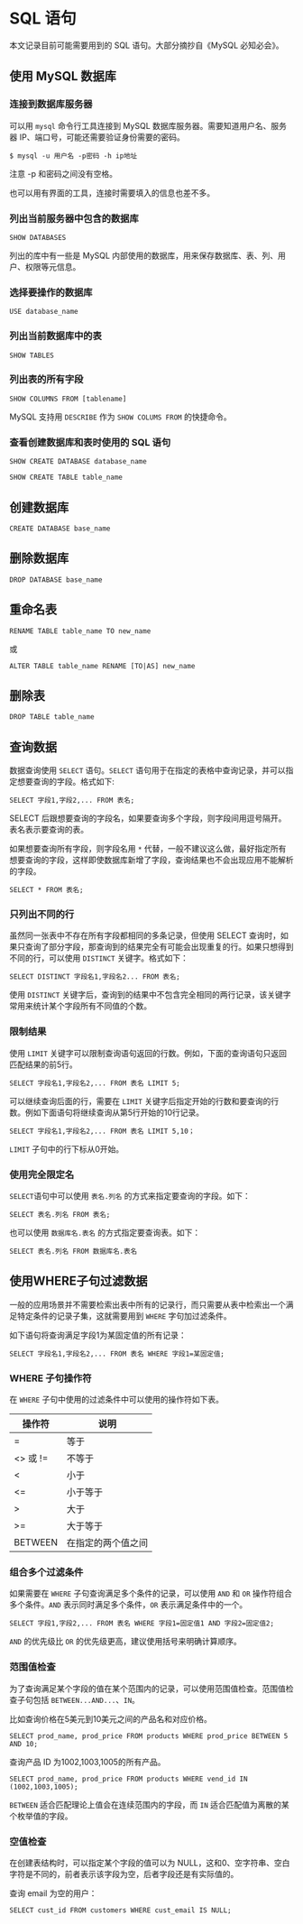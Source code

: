 # SQL 语句

本文记录目前可能需要用到的 SQL 语句。大部分摘抄自《MySQL 必知必会》。

## 使用 MySQL 数据库

### 连接到数据库服务器

可以用 `mysql` 命令行工具连接到 MySQL 数据库服务器。需要知道用户名、服务器 IP、端口号，可能还需要验证身份需要的密码。

```mysql
$ mysql -u 用户名 -p密码 -h ip地址
```

注意 -p 和密码之间没有空格。

也可以用有界面的工具，连接时需要填入的信息也差不多。

### 列出当前服务器中包含的数据库

```mysql
SHOW DATABASES
```

列出的库中有一些是 MySQL 内部使用的数据库，用来保存数据库、表、列、用户、权限等元信息。

### 选择要操作的数据库

```mysql
USE database_name
```

### 列出当前数据库中的表

```mysql
SHOW TABLES
```

### 列出表的所有字段

```mysql
SHOW COLUMNS FROM [tablename]
```

MySQL 支持用 `DESCRIBE` 作为 `SHOW COLUMS FROM` 的快捷命令。

### 查看创建数据库和表时使用的 SQL 语句

```mysql
SHOW CREATE DATABASE database_name
```

```mysql
SHOW CREATE TABLE table_name
```

## 创建数据库

```mysql
CREATE DATABASE base_name
```

## 删除数据库

```mysql
DROP DATABASE base_name
```

## 重命名表

```mysql
RENAME TABLE table_name TO new_name
```

或

```mysql
ALTER TABLE table_name RENAME [TO|AS] new_name
```

## 删除表

```mysql
DROP TABLE table_name
```

## 查询数据

数据查询使用 `SELECT` 语句。`SELECT` 语句用于在指定的表格中查询记录，并可以指定想要查询的字段。格式如下:

```mysql
SELECT 字段1,字段2,... FROM 表名;
```

SELECT 后跟想要查询的字段名，如果要查询多个字段，则字段间用逗号隔开。表名表示要查询的表。

如果想要查询所有字段，则字段名用 `*` 代替，一般不建议这么做，最好指定所有想要查询的字段，这样即使数据库新增了字段，查询结果也不会出现应用不能解析的字段。

```mysql
SELECT * FROM 表名;
```

### 只列出不同的行

虽然同一张表中不存在所有字段都相同的多条记录，但使用 SELECT 查询时，如果只查询了部分字段，那查询到的结果完全有可能会出现重复的行。如果只想得到不同的行，可以使用 `DISTINCT` 关键字。格式如下：

```mysql
SELECT DISTINCT 字段名1,字段名2... FROM 表名;
```

使用 `DISTINCT` 关键字后，查询到的结果中不包含完全相同的两行记录，该关键字常用来统计某个字段所有不同值的个数。

### 限制结果

使用 `LIMIT` 关键字可以限制查询语句返回的行数。例如，下面的查询语句只返回匹配结果的前5行。

```mysql
SELECT 字段名1,字段名2,... FROM 表名 LIMIT 5;
```

可以继续查询后面的行，需要在 `LIMIT` 关键字后指定开始的行数和要查询的行数。例如下面语句将继续查询从第5行开始的10行记录。

```mysql
SELECT 字段名1,字段名2,... FROM 表名 LIMIT 5,10；
```

`LIMIT` 子句中的行下标从0开始。

### 使用完全限定名

`SELECT`语句中可以使用 `表名.列名` 的方式来指定要查询的字段。如下：

```mysql
SELECT 表名.列名 FROM 表名;
```

也可以使用 `数据库名.表名` 的方式指定要查询表。如下：

```mysql
SELECT 表名.列名 FROM 数据库名.表名
```

## 使用WHERE子句过滤数据

一般的应用场景并不需要检索出表中所有的记录行，而只需要从表中检索出一个满足特定条件的记录子集，这就需要用到 `WHERE` 字句加过滤条件。

如下语句将查询满足字段1为某固定值的所有记录：

```mysql
SELECT 字段名1,字段名2,... FROM 表名 WHERE 字段1=某固定值;
```

### WHERE 子句操作符

在 `WHERE` 子句中使用的过滤条件中可以使用的操作符如下表。

| 操作符   | 说明               |
| -------- | ------------------ |
| =        | 等于               |
| <> 或 != | 不等于             |
| <        | 小于               |
| <=       | 小于等于           |
| >        | 大于               |
| >=       | 大于等于           |
| BETWEEN  | 在指定的两个值之间 |

### 组合多个过滤条件

如果需要在 `WHERE` 子句查询满足多个条件的记录，可以使用 `AND` 和 `OR` 操作符组合多个条件。`AND` 表示同时满足多个条件，`OR` 表示满足条件中的一个。

```mysql
SELECT 字段1,字段2,... FROM 表名 WHERE 字段1=固定值1 AND 字段2=固定值2;
```

`AND` 的优先级比 `OR` 的优先级更高，建议使用括号来明确计算顺序。

### 范围值检查

为了查询满足某个字段的值在某个范围内的记录，可以使用范围值检查。范围值检查子句包括 `BETWEEN...AND...`、`IN`。

比如查询价格在5美元到10美元之间的产品名和对应价格。

`SELECT prod_name, prod_price FROM products WHERE prod_price BETWEEN 5 AND 10;`

查询产品 ID 为1002,1003,1005的所有产品。

```mysql
SELECT prod_name, prod_price FROM products WHERE vend_id IN (1002,1003,1005);
```

`BETWEEN` 适合匹配理论上值会在连续范围内的字段，而 `IN` 适合匹配值为离散的某个枚举值的字段。

### 空值检查

在创建表结构时，可以指定某个字段的值可以为 NULL，这和0、空字符串、空白字符是不同的，前者表示该字段为空，后者字段还是有实际值的。

查询 email 为空的用户：

```mysql
SELECT cust_id FROM customers WHERE cust_email IS NULL;
```
